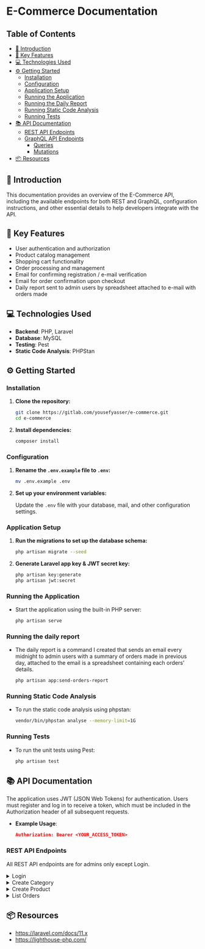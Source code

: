 # E-Commerce Documentation

## Table of Contents

-   [📖 Introduction](#user-content--introduction)
-   [🚀 Key Features](#user-content--key-features)
-   [💻 Technologies Used](#user-content--technologies-used)
-   [⚙️ Getting Started](#user-content-%EF%B8%8F-getting-started)
    -   [Installation](#user-content-installation)
    -   [Configuration](#user-content-configuration)
    -   [Application Setup](#user-content-application-setup)
    -   [Running the Application](#user-content-running-the-application)
    -   [Running the Daily Report](#user-content-running-the-daily-report)
    -   [Running Static Code Analysis](#user-content-running-static-code-analysis)
    -   [Running Tests](#user-content-running-tests)
-   [📚 API Documentation](#user-content--api-documentation)
    -   [REST API Endpoints](#user-content-rest-api-endpoints)
    -   [GraphQL API Endpoints](#user-content-graphql-api-endpoints)
        -   [Queries](#user-content-queries)
        -   [Mutations](#user-content-mutations)
-   [📦 Resources](#user-content-resources)

## 📖 Introduction

This documentation provides an overview of the E-Commerce API, including the available endpoints for both REST and GraphQL, configuration instructions, and other essential details to help developers integrate with the API.

## 🚀 Key Features

-   User authentication and authorization
-   Product catalog management
-   Shopping cart functionality
-   Order processing and management
-   Email for confirming registration / e-mail verification
-   Email for order confirmation upon checkout
-   Daily report sent to admin users by spreadsheet attached to e-mail with orders made

## 💻 Technologies Used

-   **Backend**: PHP, Laravel
-   **Database**: MySQL
-   **Testing**: Pest
-   **Static Code Analysis**: PHPStan

## ⚙️ Getting Started

### Installation

1. **Clone the repository:**

    ```bash
    git clone https://gitlab.com/yousefyasser/e-commerce.git
    cd e-commerce
    ```

2. **Install dependencies:**

    ```bash
    composer install
    ```

### Configuration

1. **Rename the `.env.example` file to `.env`:**

    ```bash
    mv .env.example .env
    ```

2. **Set up your environment variables:**

    Update the `.env` file with your database, mail, and other configuration settings.

### Application Setup

1. **Run the migrations to set up the database schema:**

    ```bash
    php artisan migrate --seed
    ```

2. **Generate Laravel app key & JWT secret key:**

    ```bash
    php artisan key:generate
    php artisan jwt:secret
    ```

### Running the Application

-   Start the application using the built-in PHP server:

    ```bash
    php artisan serve
    ```

### Running the daily report

-   The daily report is a command I created that sends an email every midnight to admin users with a summary of orders made in previous day, attached to the email is a spreadsheet containing each orders' details.

    ```bash
    php artisan app:send-orders-report
    ```

### Running Static Code Analysis

-   To run the static code analysis using phpstan:

    ```bash
    vendor/bin/phpstan analyse --memory-limit=1G
    ```

### Running Tests

-   To run the unit tests using Pest:

    ```bash
    php artisan test
    ```

## 📚 API Documentation

The application uses JWT (JSON Web Tokens) for authentication. Users must register and log in to receive a token, which must be included in the Authorization header of all subsequent requests.

-   **Example Usage**:
    ```json
    Authorization: Bearer <YOUR_ACCESS_TOKEN>
    ```

### REST API Endpoints

All REST API endpoints are for admins only except Login.

<details>
    <summary>
        Login
    </summary>

-   **URL**: POST /api/login
-   **Description**: Login as an existing user/admin.
-   **Request Body**:
    ```json
    {
        "email": "username@example.com",
        "password": "Password123"
    }
    ```
-   **Response**:
    ```json
    {
        "status": "success",
        "user": {
            "id": 6,
            "name": "John Doe",
            "email": "username@example.com",
            "email_verified_at": null,
            "role": "user",
            "created_at": "2024-08-21T05:18:20.000000Z",
            "updated_at": "2024-08-21T05:18:20.000000Z"
        },
        "token": "JWT"
    }
    ```

</details>

<details>
    <summary>
        Create Category
    </summary>

-   **URL**: POST /api/categories/create
-   **Description**: Creates a new Category.
-   **Request Body**:
    ```json
    {
        "name": "Milk",
        "description": "This is Milk",
        "parent_id": 1
    }
    ```
-   **Response**:
    ```json
    {
        "id": 31,
        "name": "Milk",
        "description": "This is Milk",
        "parent_id": 1,
        "updated_at": "2024-08-21T05:34:35.000000Z",
        "created_at": "2024-08-21T05:34:35.000000Z"
    }
    ```

</details>

<details>
    <summary>
        Create Product
    </summary>

-   **URL**: POST /api/products/create
-   **Description**: Creates a new Product.
-   **Request Body**
    ```json
    {
        "name": "Milk",
        "description": "This is Milk",
        "price": 45.5,
        "category_id": 6,
        "stock": 5
    }
    ```
-   **Response**:
    ```json
    {
        "id": 101,
        "name": "Milk",
        "description": "This is Milk",
        "price": 45.5,
        "category_id": 6,
        "stock": 5,
        "created_at": "2024-08-21T05:28:31.000000Z",
        "updated_at": "2024-08-21T05:28:31.000000Z"
    }
    ```

</details>

<details>
    <summary>
        List Orders
    </summary>

-   **URL**: GET /api/orders?page=1&sort=total_asc&status=pending
-   **Description**: Retrieves details of all orders paginated.
-   **Optional Query Parameters**:
    -   **page**: Retrieve a specific page from paginated result
    -   **sort**: Sort Orders by a specific column
    -   **status**: Filter Orders by their status
-   **Response**:
    ```json
    {
        "current_page": 1,
        "data": [
            {
                "id": 3,
                "user_id": 1,
                "address_id": 3,
                "payment_method_id": 1,
                "status": "pending",
                "total": 105.87,
                "created_at": "2024-08-21T05:15:07.000000Z",
                "updated_at": "2024-08-21T05:15:07.000000Z",
                "items": [
                    {
                        "id": 11,
                        "order_id": 3,
                        "product_id": 36,
                        "quantity": 7,
                        "price": 409.86,
                        "created_at": "2024-08-21T05:15:08.000000Z",
                        "updated_at": "2024-08-21T05:15:08.000000Z",
                        "total": 2869.02,
                        "product": {
                            "id": 36,
                            "name": "vero",
                            "description": "Quam maxime perspiciatis vel voluptatem praesentium at id.",
                            "price": 23.83,
                            "category_id": 29,
                            "stock": 94,
                            "image_url": "https://via.placeholder.com/640x480.png/00ffdd?text=corrupti",
                            "created_at": "2024-08-21T05:15:07.000000Z",
                            "updated_at": "2024-08-21T05:15:07.000000Z"
                        }
                    }
                ],
                "address": {
                    "id": 3,
                    "label": "expedita",
                    "recipient_name": "Brittany Lindgren",
                    "address_line_1": "34833 Eichmann Stream Apt. 062",
                    "address_line_2": "Apt. 935",
                    "city": "South Maximoside",
                    "state": "New Jersey",
                    "postal_code": "62491-8853",
                    "country": "Norway",
                    "phone_number": "920.997.0276",
                    "user_id": 1
                },
                "payment_method": {
                    "id": 1,
                    "user_id": 1,
                    "type": "Credit Card",
                    "last_four": "1945"
                }
            }
        ]
    }
    ```

</details>

## 📦 Resources

-   https://laravel.com/docs/11.x
-   https://lighthouse-php.com/
